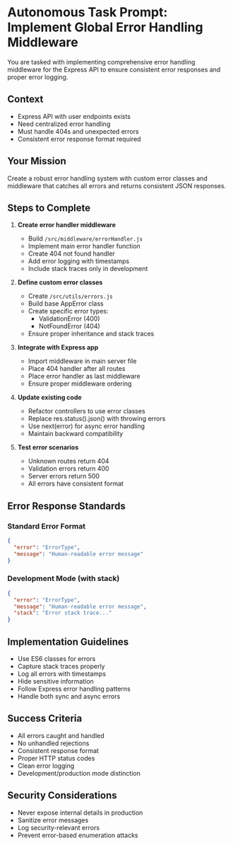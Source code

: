 # Autonomous Task Prompt: Implement Global Error Handling Middleware

You are tasked with implementing comprehensive error handling middleware for the Express API to ensure consistent error responses and proper error logging.

## Context
- Express API with user endpoints exists
- Need centralized error handling
- Must handle 404s and unexpected errors
- Consistent error response format required

## Your Mission
Create a robust error handling system with custom error classes and middleware that catches all errors and returns consistent JSON responses.

## Steps to Complete

1. **Create error handler middleware**
   - Build `/src/middleware/errorHandler.js`
   - Implement main error handler function
   - Create 404 not found handler
   - Add error logging with timestamps
   - Include stack traces only in development

2. **Define custom error classes**
   - Create `/src/utils/errors.js`
   - Build base AppError class
   - Create specific error types:
     - ValidationError (400)
     - NotFoundError (404)
   - Ensure proper inheritance and stack traces

3. **Integrate with Express app**
   - Import middleware in main server file
   - Place 404 handler after all routes
   - Place error handler as last middleware
   - Ensure proper middleware ordering

4. **Update existing code**
   - Refactor controllers to use error classes
   - Replace res.status().json() with throwing errors
   - Use next(error) for async error handling
   - Maintain backward compatibility

5. **Test error scenarios**
   - Unknown routes return 404
   - Validation errors return 400
   - Server errors return 500
   - All errors have consistent format

## Error Response Standards

### Standard Error Format
```json
{
  "error": "ErrorType",
  "message": "Human-readable error message"
}
```

### Development Mode (with stack)
```json
{
  "error": "ErrorType",
  "message": "Human-readable error message",
  "stack": "Error stack trace..."
}
```

## Implementation Guidelines
- Use ES6 classes for errors
- Capture stack traces properly
- Log all errors with timestamps
- Hide sensitive information
- Follow Express error handling patterns
- Handle both sync and async errors

## Success Criteria
- All errors caught and handled
- No unhandled rejections
- Consistent response format
- Proper HTTP status codes
- Clean error logging
- Development/production mode distinction

## Security Considerations
- Never expose internal details in production
- Sanitize error messages
- Log security-relevant errors
- Prevent error-based enumeration attacks